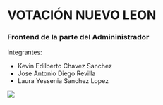 # VOTACIÓN NUEVO LEON
### Frontend de la parte del Admininistrador

Integrantes:
- Kevin Edilberto Chavez Sanchez
- Jose Antonio Diego Revilla
- Laura Yessenia Sanchez Lopez

![](https://media.discordapp.net/attachments/825115444800258088/1060803228813496320/305438559_8212158235491263_429077239389043163_n.jpg)
